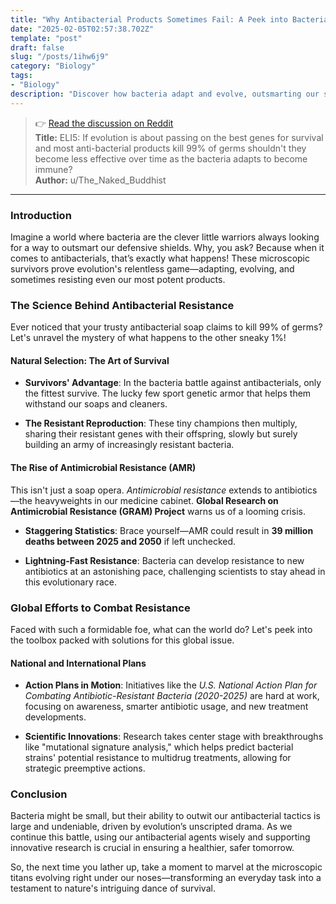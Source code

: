 ```yaml
---
title: "Why Antibacterial Products Sometimes Fail: A Peek into Bacteria's Evolution"
date: "2025-02-05T02:57:38.702Z"
template: "post"
draft: false
slug: "/posts/1ihw6j9"
category: "Biology"
tags:
- "Biology"
description: "Discover how bacteria adapt and evolve, outsmarting our strongest antibacterials over time."
---
```

>👉 [Read the discussion on Reddit](https://www.reddit.com/r/explainlikeimfive/comments/1ihw6j9)  
>**Title:** ELI5: If evolution is about passing on the best genes for survival and most anti-bacterial products kill 99% of germs shouldn't they become less effective over time as the bacteria adapts to become immune?  
>**Author:** u/The_Naked_Buddhist  
---

### Introduction

Imagine a world where bacteria are the clever little warriors always looking for a way to outsmart our defensive shields. Why, you ask? Because when it comes to antibacterials, that’s exactly what happens! These microscopic survivors prove evolution's relentless game—adapting, evolving, and sometimes resisting even our most potent products.

### The Science Behind Antibacterial Resistance

Ever noticed that your trusty antibacterial soap claims to kill 99% of germs? Let's unravel the mystery of what happens to the other sneaky 1%!

#### Natural Selection: The Art of Survival

- **Survivors' Advantage**: In the bacteria battle against antibacterials, only the fittest survive. The lucky few sport genetic armor that helps them withstand our soaps and cleaners.
  
- **The Resistant Reproduction**: These tiny champions then multiply, sharing their resistant genes with their offspring, slowly but surely building an army of increasingly resistant bacteria.

#### The Rise of Antimicrobial Resistance (AMR)

This isn't just a soap opera. *Antimicrobial resistance* extends to antibiotics—the heavyweights in our medicine cabinet. **Global Research on Antimicrobial Resistance (GRAM) Project** warns us of a looming crisis.

- **Staggering Statistics**: Brace yourself—AMR could result in **39 million deaths between 2025 and 2050** if left unchecked.
  
- **Lightning-Fast Resistance**: Bacteria can develop resistance to new antibiotics at an astonishing pace, challenging scientists to stay ahead in this evolutionary race.

### Global Efforts to Combat Resistance

Faced with such a formidable foe, what can the world do? Let's peek into the toolbox packed with solutions for this global issue.

#### National and International Plans

- **Action Plans in Motion**: Initiatives like the *U.S. National Action Plan for Combating Antibiotic-Resistant Bacteria (2020-2025)* are hard at work, focusing on awareness, smarter antibiotic usage, and new treatment developments.

- **Scientific Innovations**: Research takes center stage with breakthroughs like "mutational signature analysis," which helps predict bacterial strains' potential resistance to multidrug treatments, allowing for strategic preemptive actions.

### Conclusion

Bacteria might be small, but their ability to outwit our antibacterial tactics is large and undeniable, driven by evolution’s unscripted drama. As we continue this battle, using our antibacterial agents wisely and supporting innovative research is crucial in ensuring a healthier, safer tomorrow.

So, the next time you lather up, take a moment to marvel at the microscopic titans evolving right under our noses—transforming an everyday task into a testament to nature's intriguing dance of survival.